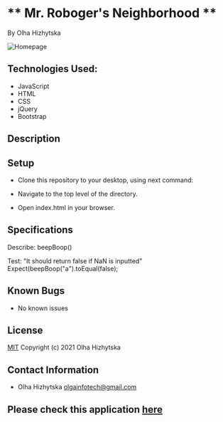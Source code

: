 # ** Mr. Roboger's Neighborhood **
By Olha Hizhytska



![Homepage](images/)

## Technologies Used:

* JavaScript
* HTML
* CSS
* jQuery
* Bootstrap


## Description


 

## Setup

- Clone this repository to your desktop, using next command:

- Navigate to the top level of the directory.

- Open index.html in your browser.

## Specifications

Describe: beepBoop()

Test: "It should return false if NaN is inputted"
Expect(beepBoop("a").toEqual(false);


## Known Bugs

- No known issues

## License

[MIT](https://en.wikipedia.org/wiki/MIT_License)
Copyright (c) 2021 Olha Hizhytska

## Contact Information

- Olha Hizhytska olgainfotech@gmail.com

## Please check this application [here]()